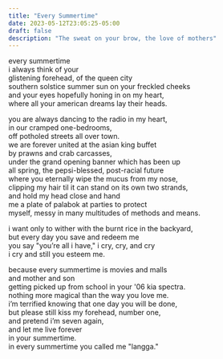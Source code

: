 ```yaml
---
title: "Every Summertime"
date: 2023-05-12T23:05:25-05:00
draft: false
description: "The sweat on your brow, the love of mothers"
---
```

every summertime  
i always think of your  
glistening forehead, of the queen city  
southern solstice summer sun on your freckled cheeks  
and your eyes hopefully honing in on my heart,  
where all your american dreams lay their heads.  

you are always dancing to the radio in my heart,  
in our cramped one-bedrooms,  
    off potholed streets all over town.  
we are forever united at the asian king buffet  
    by prawns and crab carcasses,  
under the grand opening banner which has been up  
    all spring, the pepsi-blessed, post-racial future  
where you eternally wipe the mucus from my nose,  
    clipping my hair til it can stand on its own two strands,  
and hold my head close and hand  
    me a plate of palabok at parties to protect  
myself, messy in many multitudes of methods and means.  

i want only to wither with the burnt rice in the backyard,  
but every day you save and redeem me  
you say "you’re all i have," i cry, cry, and cry  
i cry and still you esteem me.  
 
because every summertime is movies and malls  
    and mother and son  
getting picked up from school in your '06 kia spectra.  
nothing more magical than the way you love me.  
i’m terrified knowing that one day you will be done,  
but please still kiss my forehead, number one,  
and pretend i’m seven again,  
and let me live forever  
in your summertime.  
in every summertime you called me "langga."  